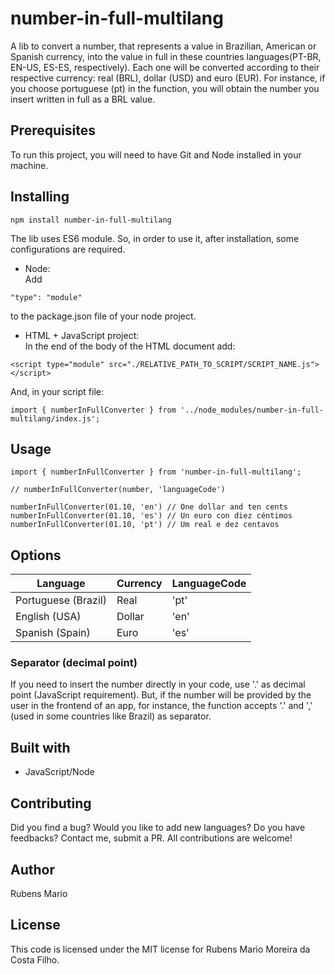 # number-in-full-multilang

A lib to convert a number, that represents a value in Brazilian, American or Spanish currency, into the value in full in these countries languages(PT-BR, EN-US, ES-ES, respectively). Each one will be converted according to their respective currency: real (BRL), dollar (USD) and euro (EUR). For instance, if you choose portuguese (pt) in the function, you will obtain the number you insert written in full as a BRL value.

## Prerequisites

To run this project, you will need to have Git and Node installed in your machine.

## Installing

```
npm install number-in-full-multilang
```

The lib uses ES6 module. So, in order to use it, after installation, some configurations are required.

- Node: <br />
  Add

```
"type": "module"
```

to the package.json file of your node project.

- HTML + JavaScript project: <br />
  In the end of the body of the HTML document add:

```
<script type="module" src="./RELATIVE_PATH_TO_SCRIPT/SCRIPT_NAME.js"></script>
```

And, in your script file:

```
import { numberInFullConverter } from '../node_modules/number-in-full-multilang/index.js';
```

## Usage

```
import { numberInFullConverter } from 'number-in-full-multilang';

// numberInFullConverter(number, 'languageCode')

numberInFullConverter(01.10, 'en') // One dollar and ten cents
numberInFullConverter(01.10, 'es') // Un euro con diez céntimos
numberInFullConverter(01.10, 'pt') // Um real e dez centavos
```

## Options

| Language            | Currency | LanguageCode |
| ------------------- | -------- | ------------ |
| Portuguese (Brazil) | Real     | 'pt'         |
| English (USA)       | Dollar   | 'en'         |
| Spanish (Spain)     | Euro     | 'es'         |

### Separator (decimal point)

If you need to insert the number directly in your code, use '.' as decimal point (JavaScript requirement). But, if the number will be provided by the user in the frontend of an app, for instance, the function accepts '.' and ',' (used in some countries like Brazil) as separator.

## Built with

- JavaScript/Node

## Contributing

Did you find a bug? Would you like to add new languages? Do you have feedbacks? Contact me, submit a PR. All contributions are welcome!

## Author

Rubens Mario

## License

This code is licensed under the MIT license for Rubens Mario Moreira da Costa Filho.
